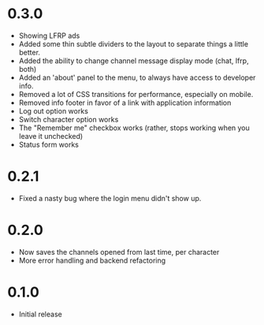 # 0.3.0
- Showing LFRP ads
- Added some thin subtle dividers to the layout to separate things a little better.
- Added the ability to change channel message display mode (chat, lfrp, both)
- Added an 'about' panel to the menu, to always have access to developer info.
- Removed a lot of CSS transitions for performance, especially on mobile.
- Removed info footer in favor of a link with application information
- Log out option works
- Switch character option works
- The "Remember me" checkbox works (rather, stops working when you leave it unchecked)
- Status form works

# 0.2.1
- Fixed a nasty bug where the login menu didn't show up.

# 0.2.0
- Now saves the channels opened from last time, per character
- More error handling and backend refactoring

# 0.1.0
- Initial release
